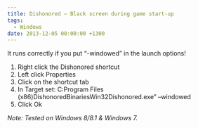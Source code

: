 ```yaml
---
title: Dishonored – Black screen during game start-up
tags:
  - Windows
date: 2013-12-05 00:00:00 +1300
---
```

It runs correctly if you put &#8220;-windowed&#8221; in the launch options!

  1. Right click the Dishonored shortcut
  2. Left click Properties
  3. Click on the shortcut tab
  4. In Target set: C:Program Files (x86)DishonoredBinariesWin32Dishonored.exe&#8221; –windowed
  5. Click Ok

_Note: Tested on Windows 8/8.1 & Windows 7._
